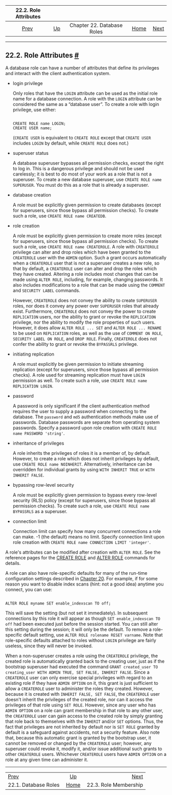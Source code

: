 <!--?xml version="1.0" encoding="UTF-8" standalone="no"?-->

|                22.2. Role Attributes                |                                                    |                            |                                                       |                                                       |
| :-------------------------------------------------: | :------------------------------------------------- | :------------------------: | ----------------------------------------------------: | ----------------------------------------------------: |
| [Prev](database-roles.html "22.1. Database Roles")  | [Up](user-manag.html "Chapter 22. Database Roles") | Chapter 22. Database Roles | [Home](index.html "PostgreSQL 17devel Documentation") |  [Next](role-membership.html "22.3. Role Membership") |

***

## 22.2. Role Attributes [#](#ROLE-ATTRIBUTES)

A database role can have a number of attributes that define its privileges and interact with the client authentication system.

* login privilege

    Only roles that have the `LOGIN` attribute can be used as the initial role name for a database connection. A role with the `LOGIN` attribute can be considered the same as a “database user”. To create a role with login privilege, use either:

    ```

    CREATE ROLE name LOGIN;
    CREATE USER name;
    ```

    (`CREATE USER` is equivalent to `CREATE ROLE` except that `CREATE USER` includes `LOGIN` by default, while `CREATE ROLE` does not.)

* superuser status

    A database superuser bypasses all permission checks, except the right to log in. This is a dangerous privilege and should not be used carelessly; it is best to do most of your work as a role that is not a superuser. To create a new database superuser, use `CREATE ROLE name SUPERUSER`. You must do this as a role that is already a superuser.

* database creation

    A role must be explicitly given permission to create databases (except for superusers, since those bypass all permission checks). To create such a role, use `CREATE ROLE name CREATEDB`.

* role creation

    A role must be explicitly given permission to create more roles (except for superusers, since those bypass all permission checks). To create such a role, use `CREATE ROLE name CREATEROLE`. A role with `CREATEROLE` privilege can alter and drop roles which have been granted to the `CREATEROLE` user with the `ADMIN` option. Such a grant occurs automatically when a `CREATEROLE` user that is not a superuser creates a new role, so that by default, a `CREATEROLE` user can alter and drop the roles which they have created. Altering a role includes most changes that can be made using `ALTER ROLE`, including, for example, changing passwords. It also includes modifications to a role that can be made using the `COMMENT` and `SECURITY LABEL` commands.

    However, `CREATEROLE` does not convey the ability to create `SUPERUSER` roles, nor does it convey any power over `SUPERUSER` roles that already exist. Furthermore, `CREATEROLE` does not convey the power to create `REPLICATION` users, nor the ability to grant or revoke the `REPLICATION` privilege, nor the ability to modify the role properties of such users. However, it does allow `ALTER ROLE ... SET` and `ALTER ROLE ... RENAME` to be used on `REPLICATION` roles, as well as the use of `COMMENT ON ROLE`, `SECURITY LABEL ON ROLE`, and `DROP ROLE`. Finally, `CREATEROLE` does not confer the ability to grant or revoke the `BYPASSRLS` privilege.

* initiating replication

    A role must explicitly be given permission to initiate streaming replication (except for superusers, since those bypass all permission checks). A role used for streaming replication must have `LOGIN` permission as well. To create such a role, use `CREATE ROLE name REPLICATION LOGIN`.

* password

    A password is only significant if the client authentication method requires the user to supply a password when connecting to the database. The `password` and `md5` authentication methods make use of passwords. Database passwords are separate from operating system passwords. Specify a password upon role creation with `CREATE ROLE name PASSWORD 'string'`.

* inheritance of privileges

    A role inherits the privileges of roles it is a member of, by default. However, to create a role which does not inherit privileges by default, use `CREATE ROLE name NOINHERIT`. Alternatively, inheritance can be overridden for individual grants by using `WITH INHERIT TRUE` or `WITH INHERIT FALSE`.

* bypassing row-level security

    A role must be explicitly given permission to bypass every row-level security (RLS) policy (except for superusers, since those bypass all permission checks). To create such a role, use `CREATE ROLE name BYPASSRLS` as a superuser.

* connection limit

    Connection limit can specify how many concurrent connections a role can make. -1 (the default) means no limit. Specify connection limit upon role creation with `CREATE ROLE name CONNECTION LIMIT 'integer'`.

A role's attributes can be modified after creation with `ALTER ROLE`. See the reference pages for the [CREATE ROLE](sql-createrole.html "CREATE ROLE") and [ALTER ROLE](sql-alterrole.html "ALTER ROLE") commands for details.

A role can also have role-specific defaults for many of the run-time configuration settings described in [Chapter 20](runtime-config.html "Chapter 20. Server Configuration"). For example, if for some reason you want to disable index scans (hint: not a good idea) anytime you connect, you can use:

```

ALTER ROLE myname SET enable_indexscan TO off;
```

This will save the setting (but not set it immediately). In subsequent connections by this role it will appear as though `SET enable_indexscan TO off` had been executed just before the session started. You can still alter this setting during the session; it will only be the default. To remove a role-specific default setting, use `ALTER ROLE rolename RESET varname`. Note that role-specific defaults attached to roles without `LOGIN` privilege are fairly useless, since they will never be invoked.

When a non-superuser creates a role using the `CREATEROLE` privilege, the created role is automatically granted back to the creating user, just as if the bootstrap superuser had executed the command `GRANT created_user TO creating_user WITH ADMIN TRUE, SET FALSE, INHERIT FALSE`. Since a `CREATEROLE` user can only exercise special privileges with regard to an existing role if they have `ADMIN OPTION` on it, this grant is just sufficient to allow a `CREATEROLE` user to administer the roles they created. However, because it is created with `INHERIT FALSE, SET FALSE`, the `CREATEROLE` user doesn't inherit the privileges of the created role, nor can it access the privileges of that role using `SET ROLE`. However, since any user who has `ADMIN OPTION` on a role can grant membership in that role to any other user, the `CREATEROLE` user can gain access to the created role by simply granting that role back to themselves with the `INHERIT` and/or `SET` options. Thus, the fact that privileges are not inherited by default nor is `SET ROLE` granted by default is a safeguard against accidents, not a security feature. Also note that, because this automatic grant is granted by the bootstrap user, it cannot be removed or changed by the `CREATEROLE` user; however, any superuser could revoke it, modify it, and/or issue additional such grants to other `CREATEROLE` users. Whichever `CREATEROLE` users have `ADMIN OPTION` on a role at any given time can administer it.

***

|                                                     |                                                       |                                                       |
| :-------------------------------------------------- | :---------------------------------------------------: | ----------------------------------------------------: |
| [Prev](database-roles.html "22.1. Database Roles")  |   [Up](user-manag.html "Chapter 22. Database Roles")  |  [Next](role-membership.html "22.3. Role Membership") |
| 22.1. Database Roles                                | [Home](index.html "PostgreSQL 17devel Documentation") |                                 22.3. Role Membership |
